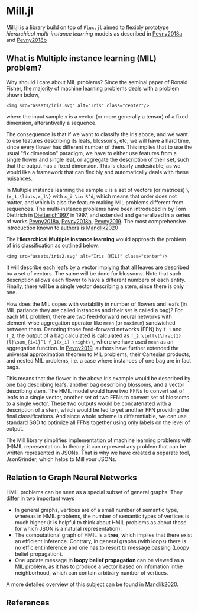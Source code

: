 # Mill.jl
 Mill.jl is a library build on top of `Flux.jl` aimed to flexibly prototype *hierarchical multi-instance learning* models as described in [Pevny2018a](@cite) and  [Pevny2018b](@cite)

## What is Multiple instance learning (MIL) problem?

Why should I care about MIL problems?
Since the seminal paper of Ronald Fisher, the majority of machine learning problems deals with a problem shown below, 

```@raw html
<img src="assets/iris.svg" alt="Iris" class="center"/>
```

where the input sample ``x`` is a vector (or more generally a tensor) of a fixed dimension, alterantivelly a sequence. 

The consequence is that if we want to classify the iris aboce, and we want to use features describing its leafs, blossoms, etc, we will have a hard time, since every flower has different number of them. This implies that to use the usual "fix dimension" paradigm, we have to either use features from a single flower and single leaf, or aggregate the description of their set, such that the output has a fixed dimension. This is clearly undesirable, as we would like a framework that can flexibly and automatically deals with these nuisances. 


In Multiple instance learning the sample ``x`` is a set of vectors (or matrices) ``\{x_1,\ldots,x_l\}`` with ``x_i \in R^d``, which means that order does not matter, and which is also the feature making MIL problems different from sequences. The multi-instance problems have been introduced in by Tom Diettrich in [Dietterich1997](@cite) in 1997, and extended and generalized in a series of works [Pevny2018a](@cite), [Pevny2018b](@cite), [Pevny2019](@cite). The most comprehensive introduction known to authors is [Mandlik2020](@cite)

The **Hierarchical Multiple instance learning** would approach the problem of iris classification as outlined below.

```@raw html
<img src="assets/iris2.svg" alt="Iris (MIL)" class="center"/>
```

It will describe each leafs by a vector implying that all leaves are described bu a set of vectors. The same will be done for blossoms. Note that such description allows each flower to have a different numbers of each entity. Finally, there will be a single vector describing a stem, since there is only one.

How does the MIL copes with variability in number of flowers and leafs (in MIL parlance they are called instances and their set is called a bag)? For each MIL problem, there are two feed-forward neural networks with element-wise aggregation operator like `mean` (or `maximum`) sandwiched between them. Denoting those feed-forward networks (FFN) by  ``f_1``  and ``f_2``, the output of a bag calculated is calculated as ``f_2 \left\(\frac{1}{l}\sum_{i=1}^l f_1(x_i) \right\)``, where we have used `mean` as an aggregation function. In [Pevny2019](@cite), authors have further extended the universal approximation theorem to MIL problems, their Cartesian products, and nested  MIL problems, i.e. a case where instances of one bag are in fact bags. 

This means that the flower in the above Iris example would be described by one bag describing leafs, another bag describing blossoms, and a vector describing stem. The HMIL model would have two FFNs to convert set of leafs to a single vector, another set of two FFNs to convert set of blossoms to a single vector. These two outputs would be concatenated with a description of a stem, which would be fed to yet another FFN providing the final classifications. And since whole scheme is differentiable, we can use standard SGD to optimize all FFNs together using only labels on the level of output.

The Mill library simplifies implementation of machine learning problems with (H)MIL representation. In theory, it can represent any problem that can be written represented in JSONs. That is why we have created a separate tool, JsonGrinder, which helps to Mill your JSONs.


## Relation to Graph Neural Networks
HMIL problems can be seen as a special subset of general graphs. They differ in two important ways
* In general graphs, vertices are of a small number of semantic type, whereas in HMIL problems, the number of semantic types of vertices is much higher (it is helpful to think about HMIL problems as about those for which JSON is a natural representation).
* The computational graph of HMIL is a **tree**, which implies that there exist an efficient inference. Contrary, in general graphs (with loops) there is no efficient inference and one has to resort to message passing (Loopy belief propagation).
* One update message in **loopy belief propagation** can be viewed as a MIL problem, as it has to produce a vector based on infomation inthe neighborhood, which can contain arbitrary number of vertices.

A more detailed overview of this subject can be found in [Mandlik2020](@cite).


## References

```@bibliography
```
